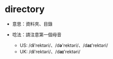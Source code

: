 # directory

* 意思：資料夾、目錄

* 唸法：請注意第一個母音
  * US: /d**i**'rektəri/、/d**ə**'rektəri/、/d**aɪ**'rektəri/
  * UK: /d**i**'rektəri/、/d**aɪ**'rektəri/